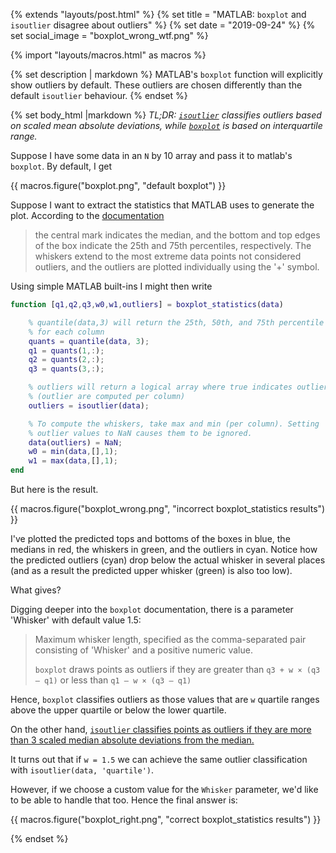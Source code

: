 {% extends "layouts/post.html" %}
{% set title = "MATLAB: <code>boxplot</code> and <code>isoutlier</code> disagree about outliers" %}
{% set date = "2019-09-24" %}
{% set social_image = "boxplot_wrong_wtf.png" %}

{% import "layouts/macros.html" as macros %}

{% set description | markdown %}
MATLAB's `boxplot` function will explicitly show outliers by default.
These outliers are chosen differently than the default `isoutlier`
behaviour.
{% endset %}

{% set body_html |markdown %}
*TL;DR: [`isoutlier`](https://www.mathworks.com/help/matlab/ref/isoutlier.html) classifies outliers based on scaled mean absolute
deviations, while [`boxplot`](https://www.mathworks.com/help/stats/boxplot.html) is based on interquartile range.*

Suppose I have some data in an `N` by 10 array and pass it to matlab's
`boxplot`. By default, I get

{{ macros.figure("boxplot.png", "default boxplot") }}

Suppose I want to extract the statistics that MATLAB uses to generate the
plot. According to the [documentation](https://www.mathworks.com/help/stats/boxplot.html)

> the central mark indicates the median, and the bottom and top edges of
> the box indicate the 25th and 75th percentiles, respectively. The
> whiskers extend to the most extreme data points not considered
> outliers, and the outliers are plotted individually using the '+'
> symbol.

Using simple MATLAB built-ins I might then write

```matlab
function [q1,q2,q3,w0,w1,outliers] = boxplot_statistics(data)

    % quantile(data,3) will return the 25th, 50th, and 75th percentile
    % for each column
    quants = quantile(data, 3);
    q1 = quants(1,:);
    q2 = quants(2,:);
    q3 = quants(3,:);

    % outliers will return a logical array where true indicates outliers
    % (outlier are computed per column)
    outliers = isoutlier(data);

    % To compute the whiskers, take max and min (per column). Setting
    % outlier values to NaN causes them to be ignored.
    data(outliers) = NaN;
    w0 = min(data,[],1);
    w1 = max(data,[],1);
end
```

But here is the result.

{{ macros.figure("boxplot_wrong.png", "incorrect boxplot_statistics results") }}

I've plotted the predicted tops and bottoms of the boxes in blue, the
medians in red, the whiskers in green, and the outliers in cyan. Notice
how the predicted outliers (cyan) drop below the actual whisker in
several places (and as a result the predicted upper whisker (green) is
also too low).

What gives?

Digging deeper into the `boxplot` documentation, there is a parameter
'Whisker' with default value 1.5:

> Maximum whisker length, specified as the comma-separated pair consisting of 'Whisker' and a positive numeric value.
>
> `boxplot` draws points as outliers if they are greater than `q3 + w × (q3 – q1)` or less than `q1 – w × (q3 – q1)`

Hence, `boxplot` classifies outliers as those values that are `w`
quartile ranges above the upper quartile or below the lower quartile.

On the other hand, [`isoutlier` classifies points as outliers if they are
more than 3 scaled median absolute deviations from the median.](https://www.mathworks.com/help/matlab/ref/isoutlier.html)

It turns out that if `w = 1.5` we can achieve the same outlier
classification with `isoutlier(data, 'quartile')`.

However, if we choose a custom value for the `Whisker` parameter, we'd
like to be able to handle that too. Hence the final answer is:

<script src="https://gist.github.com/jpeoples/c25f9cba36519b2c223349904961df57.js"></script>

{{ macros.figure("boxplot_right.png", "correct boxplot_statistics results") }}


{% endset %}
